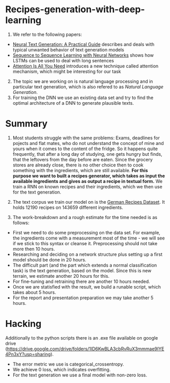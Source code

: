 # Recipes-generation-with-deep-learning
1. We refer to the following papers:
  * [Neural Text Generation:  A Practical Guide](https://arxiv.org/pdf/1711.09534.pdf) describes and deals with typical unwanted behavior of text generation models
  * [Sequence to Sequence Learning with Neural Networks](http://papers.nips.cc/paper/5346-sequence-to-sequence-learning-with-neural-networks.pdf) shows how LSTMs can be used to deal with long sentences
  * [Attention Is All You Need](https://papers.nips.cc/paper/7181-attention-is-all-you-need.pdf) introduces a new technique called attention mechanism, which might be interesting for our task
2. The topic we are working on is natural language processing and in particular text generation, which is also refered to as *Natural Language Generation*.
3. For training the DNN we use an existing data set and try to find the optimal architecture of a DNN to generate plausible texts.

# Summary
1. Most students struggle with the same problems: Exams, deadlines for pojects and flat mates, who do not understand the concept of mine and yours when it comes to the content of the fridge. So it happens quite frequently, that after a long day of studying, one gets hungry but finds, that the leftovers from the day before are eaten. Since the grocery stores are already close, there is no other choice then to cook something with the ingredients, which are still available. 
**For this purpose we want to built a recipes generator, which takes as input the available ingredients and gives as output a recipe in textual form.** We train a RNN on known recipes and their ingredients, which we then use for the text generation.

2. The text corpus we train our model on is the [German Recipes Dataset](https://www.kaggle.com/sterby/german-recipes-dataset). It holds 12190 recipes on 143659 different ingredients.

3. The work-breakdown and a rough estimate for the time needed is as follows:
 * First we need to do some preprocessing on the data set. For example, the ingredients come with a measurement most of the time - we will see if we stick to this syntax or cleanse it. Preprocessing should not take more then 10 hours.
 * Researching and deciding on a network structure plus setting up a first model should be done in 20 hours. 
 * The difficult part (and the part which extends a normal classification task) is the text generation, based on the model. Since this is new terrain, we estimate another 20 hours for this. 
 * For fine-tuning and retraining there are another 10 hours needed. 
 * Once we are statisfied with the result, we build a runable script, which takes about 5 hours.
 * For the report and presentation preparation we may take another 5 hours.

# Hacking
Additionally to the python scripts there is an .exe file available on google drive (https://drive.google.com/drive/folders/1ID6KwBLA3cbRvRuX3mmmae9IYE4Pn3xY?usp=sharing). 
 * The error metric we use is categorical_crossentropy.
 * We achieve 0 loss, which indicates overfitting.
 * For the text generation we use a final model with non-zero loss.






